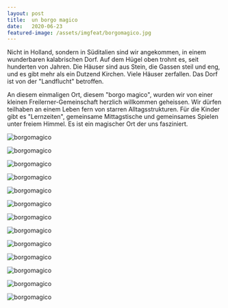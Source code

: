 ```yaml
---
layout: post
title:  un borgo magico
date:   2020-06-23
featured-image: /assets/imgfeat/borgomagico.jpg
---
```


Nicht in Holland, sondern in Süditalien sind wir angekommen, in einem wunderbaren kalabrischen Dorf.
Auf dem Hügel oben trohnt es, seit hunderten von Jahren.
Die Häuser sind aus Stein, die Gassen steil und eng, und es gibt mehr als ein Dutzend Kirchen.
Viele Häuser zerfallen. Das Dorf ist von der "Landflucht" betroffen.  

An diesem einmaligen Ort, diesem "borgo magico", wurden wir von einer kleinen Freilerner-Gemeinschaft herzlich willkommen geheissen.
Wir dürfen teilhaben an einem Leben fern von starren Alltagsstrukturen.
Für die Kinder gibt es "Lernzeiten", gemeinsame Mittagstische und gemeinsames Spielen unter freiem Himmel.
Es ist ein magischer Ort der uns fasziniert.


![borgomagico]({{site.baseurl}}/assets/img/31_BorgoMagico/vista_01.jpg)

![borgomagico]({{site.baseurl}}/assets/img/31_BorgoMagico/VicoSiena.jpg)

![borgomagico]({{site.baseurl}}/assets/img/31_BorgoMagico/vista_02.jpg)

![borgomagico]({{site.baseurl}}/assets/img/31_BorgoMagico/vista_03.jpg)

![borgomagico]({{site.baseurl}}/assets/img/31_BorgoMagico/Wasser.jpg)

![borgomagico]({{site.baseurl}}/assets/img/31_BorgoMagico/ruine.jpg)

![borgomagico]({{site.baseurl}}/assets/img/31_BorgoMagico/borgo.jpg)

![borgomagico]({{site.baseurl}}/assets/img/31_BorgoMagico/Piazetta.jpg)

![borgomagico]({{site.baseurl}}/assets/img/31_BorgoMagico/kueche.jpg)

![borgomagico]({{site.baseurl}}/assets/img/31_BorgoMagico/Schafe.jpg)

![borgomagico]({{site.baseurl}}/assets/img/31_BorgoMagico/dreier.jpg)

![borgomagico]({{site.baseurl}}/assets/img/31_BorgoMagico/Merz.jpg)

![borgomagico]({{site.baseurl}}/assets/img/31_BorgoMagico/fontana.jpg)





